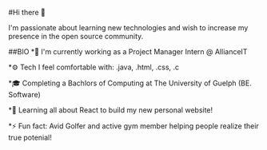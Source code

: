 #Hi there 👋

I'm passionate about learning new technologies and wish to increase my presence in the open source community.

##BIO
*🏢 I'm currently working as a Project Manager Intern @ AllianceIT

*⚙️ Tech I feel comfortable with: .java, .html, .css, .c

*🎓 Completing a Bachlors of Computing at The University of Guelph (BE. Software)

*🌱 Learning all about React to build my new personal website!

*⚡ Fun fact: Avid Golfer and active gym member helping people realize their true potenial!




<!--
**GraysonM31/GraysonM31** is a ✨ _special_ ✨ repository because its `README.md` (this file) appears on your GitHub profile.

Here are some ideas to get you started:

- 🔭 I’m currently working on ...
- 🌱 I’m currently learning ...
- 👯 I’m looking to collaborate on ...
- 🤔 I’m looking for help with ...
- 💬 Ask me about ...
- 📫 How to reach me: ...
- 😄 Pronouns: ...
- ⚡ Fun fact: ...
-->
